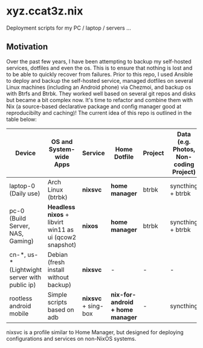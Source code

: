 # xyz.ccat3z.nix

Deployment scripts for my PC / laptop / servers ... 

## Motivation

Over the past few years, I have been attempting to backup
my self-hosted services, dotfiles and even the os.
This is to ensure that nothing is lost and
to be able to quickly recover from failures.
Prior to this repo, I used Ansible to deploy and backup the self-hosted service,
managed dotfiles on several Linux machines (including an Android phone) via Chezmoi,
and backup os with Btrfs and Btrbk.
They worked well based on several git repos and disks but became a bit complex now.
It's time to refactor and combine them with Nix (a source-based declarative package and config manager good at reproducibilty and caching)!
The current idea of this repo is outlined in the table below:

| Device | OS and System-wide Apps | Service | Home Dotfile | Project | Data (e.g. Photos, Non-coding Project) |
| -- | -- | -- | -- | -- | -- |
| laptop-0 (Daily use) | Arch Linux (btrbk) | **nixsvc** | **home manager** | btrbk | syncthing + btrbk |
| pc-0 (Build Server, NAS, Gaming) | **Headless nixos** + libvirt win11 as ui (qcow2 snapshot) | **nixos** | **home manager** | btrbk | syncthing + btrbk |
| cn-\*, us-\* (Lightwight server with public ip) | Debian (fresh install without backup) | **nixsvc** | - | - | - |
| rootless android mobile | Simple scripts based on adb | **nixsvc** + sing-box | **nix-for-android + home manager** | - | syncthing |

nixsvc is a profile similar to Home Manager, but designed for deploying configurations and services on non-NixOS systems.